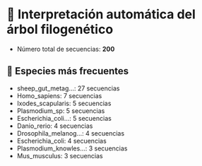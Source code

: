 # 📖 Interpretación automática del árbol filogenético

- Número total de secuencias: **200**

## 🧾 Especies más frecuentes

- sheep_gut_metag...: 27 secuencias
- Homo_sapiens: 7 secuencias
- Ixodes_scapularis: 5 secuencias
- Plasmodium_sp: 5 secuencias
- Escherichia_coli...: 5 secuencias
- Danio_rerio: 4 secuencias
- Drosophila_melanog...: 4 secuencias
- Escherichia_coli: 4 secuencias
- Plasmodium_knowles...: 3 secuencias
- Mus_musculus: 3 secuencias